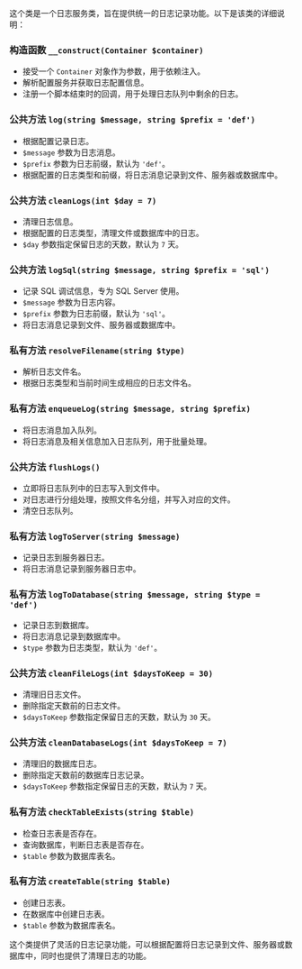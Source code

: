 这个类是一个日志服务类，旨在提供统一的日志记录功能。以下是该类的详细说明：

### 构造函数 `__construct(Container $container)`
- 接受一个 `Container` 对象作为参数，用于依赖注入。
- 解析配置服务并获取日志配置信息。
- 注册一个脚本结束时的回调，用于处理日志队列中剩余的日志。

### 公共方法 `log(string $message, string $prefix = 'def')`
- 根据配置记录日志。
- `$message` 参数为日志消息。
- `$prefix` 参数为日志前缀，默认为 `'def'`。
- 根据配置的日志类型和前缀，将日志消息记录到文件、服务器或数据库中。

### 公共方法 `cleanLogs(int $day = 7)`
- 清理日志信息。
- 根据配置的日志类型，清理文件或数据库中的日志。
- `$day` 参数指定保留日志的天数，默认为 `7` 天。

### 公共方法 `logSql(string $message, string $prefix = 'sql')`
- 记录 SQL 调试信息，专为 SQL Server 使用。
- `$message` 参数为日志内容。
- `$prefix` 参数为日志前缀，默认为 `'sql'`。
- 将日志消息记录到文件、服务器或数据库中。

### 私有方法 `resolveFilename(string $type)`
- 解析日志文件名。
- 根据日志类型和当前时间生成相应的日志文件名。

### 私有方法 `enqueueLog(string $message, string $prefix)`
- 将日志消息加入队列。
- 将日志消息及相关信息加入日志队列，用于批量处理。

### 公共方法 `flushLogs()`
- 立即将日志队列中的日志写入到文件中。
- 对日志进行分组处理，按照文件名分组，并写入对应的文件。
- 清空日志队列。

### 私有方法 `logToServer(string $message)`
- 记录日志到服务器日志。
- 将日志消息记录到服务器日志中。

### 私有方法 `logToDatabase(string $message, string $type = 'def')`
- 记录日志到数据库。
- 将日志消息记录到数据库中。
- `$type` 参数为日志类型，默认为 `'def'`。

### 公共方法 `cleanFileLogs(int $daysToKeep = 30)`
- 清理旧日志文件。
- 删除指定天数前的日志文件。
- `$daysToKeep` 参数指定保留日志的天数，默认为 `30` 天。

### 公共方法 `cleanDatabaseLogs(int $daysToKeep = 7)`
- 清理旧的数据库日志。
- 删除指定天数前的数据库日志记录。
- `$daysToKeep` 参数指定保留日志的天数，默认为 `7` 天。

### 私有方法 `checkTableExists(string $table)`
- 检查日志表是否存在。
- 查询数据库，判断日志表是否存在。
- `$table` 参数为数据库表名。

### 私有方法 `createTable(string $table)`
- 创建日志表。
- 在数据库中创建日志表。
- `$table` 参数为数据库表名。

这个类提供了灵活的日志记录功能，可以根据配置将日志记录到文件、服务器或数据库中，同时也提供了清理日志的功能。